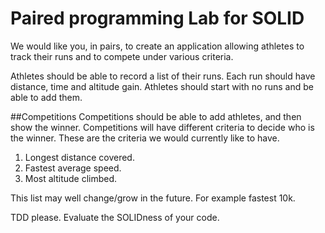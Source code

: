 # Paired programming Lab for SOLID

We would like you, in pairs, to create an application allowing athletes to track their runs and to compete under various criteria.

Athletes should be able to record a list of their runs. Each run should have distance, time and altitude gain. Athletes should start with no runs and be able to add them.

##Competitions
Competitions should be able to add athletes, and then show the winner.  Competitions will have different criteria to decide who is the winner.  These are the criteria we would currently like to have.

  1. Longest distance covered.
  2. Fastest average speed.
  3. Most altitude climbed.

This list may well change/grow in the future. For example fastest 10k.

TDD please.
Evaluate the SOLIDness of your code.
